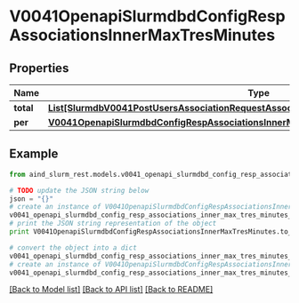 # V0041OpenapiSlurmdbdConfigRespAssociationsInnerMaxTresMinutes


## Properties

Name | Type | Description | Notes
------------ | ------------- | ------------- | -------------
**total** | [**List[SlurmdbV0041PostUsersAssociationRequestAssociationConditionAssociationGrptresInner]**](SlurmdbV0041PostUsersAssociationRequestAssociationConditionAssociationGrptresInner.md) | MaxTRESMinsPerJob | [optional] 
**per** | [**V0041OpenapiSlurmdbdConfigRespAssociationsInnerMaxTresMinutesPer**](V0041OpenapiSlurmdbdConfigRespAssociationsInnerMaxTresMinutesPer.md) |  | [optional] 

## Example

```python
from aind_slurm_rest.models.v0041_openapi_slurmdbd_config_resp_associations_inner_max_tres_minutes import V0041OpenapiSlurmdbdConfigRespAssociationsInnerMaxTresMinutes

# TODO update the JSON string below
json = "{}"
# create an instance of V0041OpenapiSlurmdbdConfigRespAssociationsInnerMaxTresMinutes from a JSON string
v0041_openapi_slurmdbd_config_resp_associations_inner_max_tres_minutes_instance = V0041OpenapiSlurmdbdConfigRespAssociationsInnerMaxTresMinutes.from_json(json)
# print the JSON string representation of the object
print V0041OpenapiSlurmdbdConfigRespAssociationsInnerMaxTresMinutes.to_json()

# convert the object into a dict
v0041_openapi_slurmdbd_config_resp_associations_inner_max_tres_minutes_dict = v0041_openapi_slurmdbd_config_resp_associations_inner_max_tres_minutes_instance.to_dict()
# create an instance of V0041OpenapiSlurmdbdConfigRespAssociationsInnerMaxTresMinutes from a dict
v0041_openapi_slurmdbd_config_resp_associations_inner_max_tres_minutes_form_dict = v0041_openapi_slurmdbd_config_resp_associations_inner_max_tres_minutes.from_dict(v0041_openapi_slurmdbd_config_resp_associations_inner_max_tres_minutes_dict)
```
[[Back to Model list]](../README.md#documentation-for-models) [[Back to API list]](../README.md#documentation-for-api-endpoints) [[Back to README]](../README.md)


